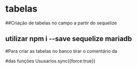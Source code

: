 # tabelas

##Criação de tabelas no campo a partir do sequelize

## utilizar npm i --save sequelize mariadb

#Para criar as tabelas no banco tirar o comentário da 

#das funções Ususarios.sync({force:true})